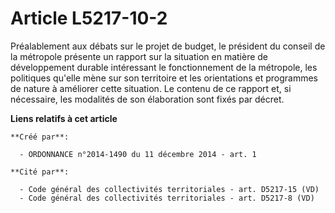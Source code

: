 # Article L5217-10-2

Préalablement aux débats sur le projet de budget, le président du conseil de la métropole présente un rapport sur la
situation en matière de développement durable intéressant le fonctionnement de la métropole, les politiques qu'elle mène sur
son territoire et les orientations et programmes de nature à améliorer cette situation. Le contenu de ce rapport et, si
nécessaire, les modalités de son élaboration sont fixés par décret.

**Liens relatifs à cet article**

	**Créé par**:

	  - ORDONNANCE n°2014-1490 du 11 décembre 2014 - art. 1

	**Cité par**:

	  - Code général des collectivités territoriales - art. D5217-15 (VD)
	  - Code général des collectivités territoriales - art. D5217-8 (VD)
